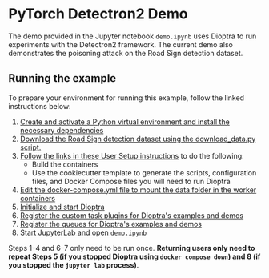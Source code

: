 # PyTorch Detectron2 Demo

The demo provided in the Jupyter notebook `demo.ipynb` uses Dioptra to run experiments with the Detectron2 framework. The current demo also demonstrates the poisoning attack on the Road Sign detection dataset.

## Running the example

To prepare your environment for running this example, follow the linked instructions below:

1.  [Create and activate a Python virtual environment and install the necessary dependencies](../README.md#creating-a-virtual-environment)
2.  [Download the Road Sign detection dataset using the download_data.py script.](../README.md#downloading-datasets)
3.  [Follow the links in these User Setup instructions](../../README.md#user-setup) to do the following:
    -   Build the containers
    -   Use the cookiecutter template to generate the scripts, configuration files, and Docker Compose files you will need to run Dioptra
4.  [Edit the docker-compose.yml file to mount the data folder in the worker containers](../README.md#mounting-the-data-folder-in-the-worker-containers)
5.  [Initialize and start Dioptra](https://pages.nist.gov/dioptra/getting-started/running-dioptra.html#initializing-the-deployment)
6.  [Register the custom task plugins for Dioptra's examples and demos](../README.md#registering-custom-task-plugins)
7.  [Register the queues for Dioptra's examples and demos](../README.md#registering-queues)
8.  [Start JupyterLab and open `demo.ipynb`](../README.md#starting-jupyter-lab)

Steps 1–4 and 6–7 only need to be run once.
**Returning users only need to repeat Steps 5 (if you stopped Dioptra using `docker compose down`) and 8 (if you stopped the `jupyter lab` process)**.
